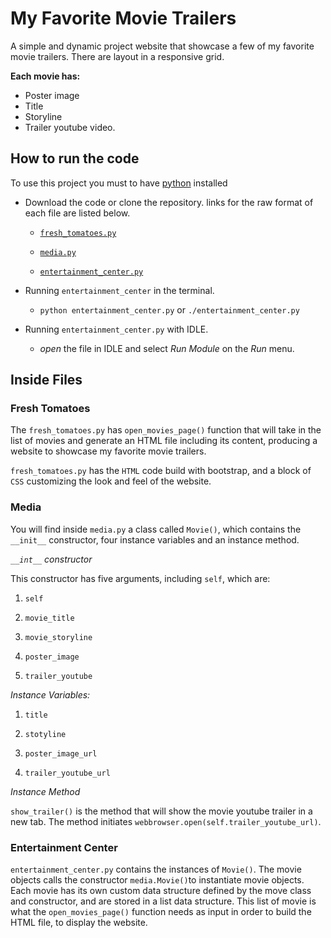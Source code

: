 # My Favorite Movie Trailers

A simple and dynamic project website that showcase a few of my favorite movie trailers. There are layout in a responsive grid.

**Each movie has:**

- Poster image
- Title
- Storyline
- Trailer youtube video.


## How to run the code

To use this project you must to have [python](https://www.python.org/) installed

* Download the code or clone the repository. links for the raw format of each file are listed below.

   * [`fresh_tomatoes.py`](https://raw.githubusercontent.com/RafaelDavisH/My-Favorite-Movie-Trailers/master/fresh_tomatoes.py)

   * [`media.py`](https://raw.githubusercontent.com/RafaelDavisH/My-Favorite-Movie-Trailers/master/media.py)

   * [`entertainment_center.py`](https://github.com/RafaelDavisH/My-Favorite-Movie-Trailers/raw/master/entertainment_center.py)


* Running `entertainment_center` in the terminal.

   * `python entertainment_center.py` or `./entertainment_center.py`


* Running `entertainment_center.py` with IDLE.

   * *open* the file in IDLE and select *Run Module* on the *Run* menu.


## Inside Files

### Fresh Tomatoes

The `fresh_tomatoes.py` has `open_movies_page()` function that will
take in the list of movies and generate an HTML file including its content,
producing a website to showcase my favorite movie trailers.

`fresh_tomatoes.py` has the `HTML` code build with bootstrap, and a block of
`CSS` customizing the look and feel of the website.


### Media

You will find inside `media.py` a class called `Movie()`, which contains the
`__init__` constructor, four instance variables and an instance method.

*`__int__` constructor*


This constructor has five arguments, including `self`, which are:

1. `self`

2. `movie_title`

3. `movie_storyline`

4. `poster_image`

5. `trailer_youtube`


*Instance Variables:*

1. `title`

2. `stotyline`

3. `poster_image_url`

4. `trailer_youtube_url`



*Instance Method*

`show_trailer()` is the method that will show the movie youtube trailer in a
new tab. The method initiates `webbrowser.open(self.trailer_youtube_url)`.


### Entertainment Center

`entertainment_center.py` contains the instances of `Movie()`. The movie
objects calls the constructor `media.Movie()`to instantiate movie objects. Each
movie has its own custom data structure defined by the move class and
constructor, and are stored in a list data structure. This list of movie
is what the `open_movies_page()` function needs as input in order to build the
HTML file, to display the website.

